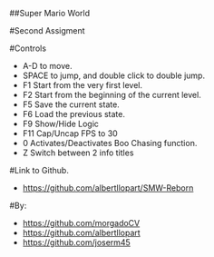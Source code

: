 ##Super Mario World

#Second Assigment

#Controls

*  A-D to move.
*  SPACE to jump, and double click to double jump.
*  F1 Start from the very first level.
*  F2 Start from the beginning of the current level.
*  F5 Save the current state.
*  F6 Load the previous state.
*  F9 Show/Hide Logic
*  F11 Cap/Uncap FPS to 30
*  0 Activates/Deactivates Boo Chasing function.
*  Z Switch between 2 info titles

#Link to Github.

*  https://github.com/albertllopart/SMW-Reborn

#By:

*  https://github.com/morgadoCV
*  https://github.com/albertllopart
*  https://github.com/joserm45